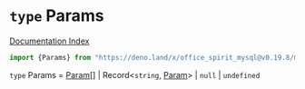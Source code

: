 # `type` Params

[Documentation Index](../README.md)

```ts
import {Params} from "https://deno.land/x/office_spirit_mysql@v0.19.8/mod.ts"
```

`type` Params = [Param](../type.Param/README.md)\[] | Record\<`string`, [Param](../type.Param/README.md)> | `null` | `undefined`